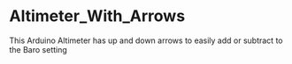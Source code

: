 # Altimeter_With_Arrows
This Arduino Altimeter has up and down arrows to easily add or subtract to the Baro setting
